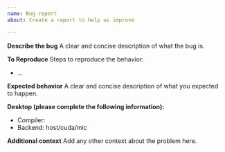```yaml
---
name: Bug report
about: Create a report to help us improve

---
```


**Describe the bug**
A clear and concise description of what the bug is.

**To Reproduce**
Steps to reproduce the behavior:
- ...

**Expected behavior**
A clear and concise description of what you expected to happen.

**Desktop (please complete the following information):**
 - Compiler:
 - Backend: host/cuda/mic

**Additional context**
Add any other context about the problem here.
